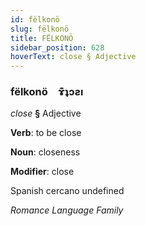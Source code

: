 ```yaml
---
id: fëlkonö
slug: fëlkonö
title: FËLKONÖ
sidebar_position: 628
hoverText: close § Adjective
---
```


### fëlkonö&emsp;<span kind="abugida">ɤ͊ʇɔƨı</span>

*close* **§** Adjective

**Verb**: to be close

**Noun**: closeness

**Modifier**: close

Spanish cercano undefined

*Romance Language Family*